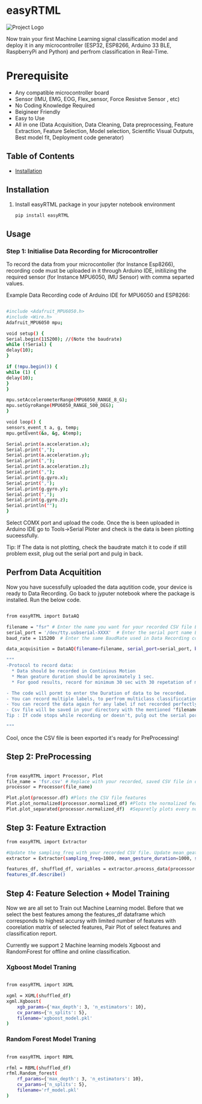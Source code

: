 # easyRTML

![Project Logo](images/logo.png)

Now train your first Machine Learning signal classification model and deploy it in any microcontroller (ESP32, ESP8266, Arduino 33 BLE, RaspberryPi and Python) and perfrom classification in Real-Time.

# Prerequisite
- Any compatible microcontroller board
- Sensor (IMU, EMG, EOG, Flex_sensor, Force Resistve Sensor , etc)
- No Coding Knowledge Required
- Beigineer Friendly
- Easy to Use
- All in one (Data Acquisition, Data Cleaning, Data preprocessing, Feature Extraction, Feature Selection, Model selection, Scientific Visual Outputs, Best model fit, Deployment code generator)

## Table of Contents

- [Installation](#installation)


## Installation

1. Install easyRTML package in your jupyter notebook environment 
    ```sh
    pip install easyRTML
    ```

## Usage

### Step 1: Initialise Data Recording for Microcontroller
To record the data from your microcontoller (for Instance Esp8266), recording code must be uploaded in it through Arduino IDE, initilizing the required sensor (for Instance MPU6050, IMU Sensor) with comma separted values.

Example Data Recording code of Arduino IDE for MPU6050 and ESP8266:
```sh

#include <Adafruit_MPU6050.h>
#include <Wire.h>
Adafruit_MPU6050 mpu;

void setup() {
Serial.begin(115200); //(Note the baudrate)
while (!Serial) {
delay(10); 
}

if (!mpu.begin()) {
while (1) {
delay(10);
}
}

mpu.setAccelerometerRange(MPU6050_RANGE_8_G);
mpu.setGyroRange(MPU6050_RANGE_500_DEG);
}

void loop() {
sensors_event_t a, g, temp;
mpu.getEvent(&a, &g, &temp);

Serial.print(a.acceleration.x);
Serial.print(",");
Serial.print(a.acceleration.y);
Serial.print(",");
Serial.print(a.acceleration.z);
Serial.print(",");
Serial.print(g.gyro.x);
Serial.print(",");
Serial.print(g.gyro.y);
Serial.print(",");
Serial.print(g.gyro.z);
Serial.println("");
}

```

Select COMX port and upload the code. Once the is been uploaded in Arduino IDE go to Tools->Serial Ploter and check is the data is been plotting suceessfully. 

Tip: If The data is not plotting, check the baudrate match it to code if still problem exsit, plug out the serial port and pulg in back.

## Perfrom Data Acquitition
Now you have sucessfully uploaded the data aqutition code, your device is ready to Data Recording. Go back to jyputer notebook where the package is installed. Run the below code. 

```sh

from easyRTML import DataAQ

filename = "fsr" # Enter the name you want for your recorded CSV file Eg. "fsr"
serial_port = '/dev/tty.usbserial-XXXX'  # Enter the serial port name Eg. COMX, /dev/tty.usbserial-XXXX
baud_rate = 115200  # Enter the same BaudRate used in Data Recording code at Arduino IDE.

data_acquisition = DataAQ(filename=filename, serial_port=serial_port, baud_rate=baud_rate)

"""
-Protocol to record data:
  * Data should be recorded in Continious Motion
  * Mean geature duration should be aproximately 1 sec.
  * For good results, record for minimum 30 sec with 30 repetation of motion for that label.

- The code will pormt to enter the Duration of data to be recorded.
- You can record multiple labels, to perfrom multiclass classificcation as required.
- You can record the data again for any label if not recorded perfectly.
- Csv file will be saved in your directory with the mentioned "filename_sampling_freq.csv"
Tip : If code stops while recording or doesn't, pulg out the serial port and plug in back.

"""

```

Cool, once the CSV file is been exported it's ready for PreProcessing!

## Step 2: PreProcessing

```sh

from easyRTML import Processor, Plot
file_name = 'fsr.csv' # Replace with your recorded, saved CSV file in directory.
processor = Processor(file_name)

Plot.plot(processor.df) #Plots the CSV file features
Plot.plot_normalized(processor.normalized_df) #Plots the normalized features
Plot.plot_separated(processor.normalized_df)  #Separetly plots every normlaized label

```

## Step 3: Feature Extraction 

```sh
from easyRTML import Extractor

#Update the sampling_freq with your recorded CSV file. Update mean_geature_duration and shift if needed. (Experiemnt with it)
extractor = Extractor(sampling_freq=1000, mean_gesture_duration=1000, shift=0.3)

features_df, shuffled_df, variables = extractor.process_data(processor.normalized_df)
features_df.describe()

```

## Step 4: Feature Selection + Model Training 

Now we are all set to Train out Machine Learning model. Before that we select the best features among the features_df dataframe which corresponds to highest accursy with limited number of features with coorelation matrix of selected features, Pair Plot of select features and classification report. 

Currently we support 2 Machine learning models Xgboost and RandomForest for offline and online classification.

### Xgboost Model Traning 

```sh

from easyRTML import XGML

xgml = XGML(shuffled_df)
xgml.Xgboost(
    xgb_params={'max_depth': 3, 'n_estimators': 10},
    cv_params={'n_splits': 5},
    filename='xgboost_model.pkl'
)

```

### Random Forest Model Traning 

```sh

from easyRTML import RBML

rfml = RBML(shuffled_df)
rfml.Random_forest(
    rf_params={'max_depth': 3, 'n_estimators': 10},
    cv_params={'n_splits': 5},
    filename='rf_model.pkl'
)

```


